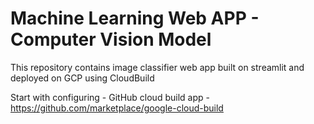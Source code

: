 # Machine Learning Web APP - Computer Vision Model
This repository contains image classifier web app built on streamlit and deployed on GCP using CloudBuild

Start with configuring - GitHub cloud build app - https://github.com/marketplace/google-cloud-build
